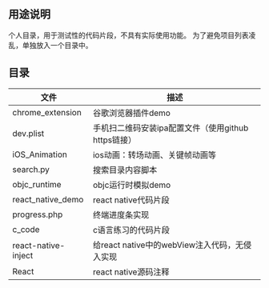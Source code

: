 ## 用途说明

个人目录，用于测试性的代码片段，不具有实际使用功能。
为了避免项目列表凌乱，单独放入一个目录中。

## 目录

文件  | 描述
---- | ---
chrome_extension | 谷歌浏览器插件demo
dev.plist			| 手机扫二维码安装ipa配置文件（使用github https链接）
iOS_Animation 		| ios动画：转场动画、关键帧动画等
search.py 			| 搜索目录内容脚本
objc_runtime 		| objc运行时模拟demo
react_native_demo | react native代码片段
progress.php      | 终端进度条实现
c_code			    | c语言练习的代码片段
react-native-inject | 给react native中的webView注入代码，无侵入实现
React               | react native源码注释


